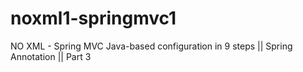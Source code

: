 # noxml1-springmvc1
NO XML - Spring MVC Java-based configuration in 9 steps || Spring Annotation || Part 3
